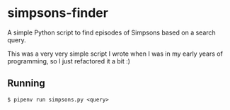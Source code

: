 # simpsons-finder

A simple Python script to find episodes of Simpsons based on a search query.

This was a very very simple script I wrote when I was in my early years of programming, so I just refactored it a bit :)

## Running

`$ pipenv run simpsons.py <query>`
